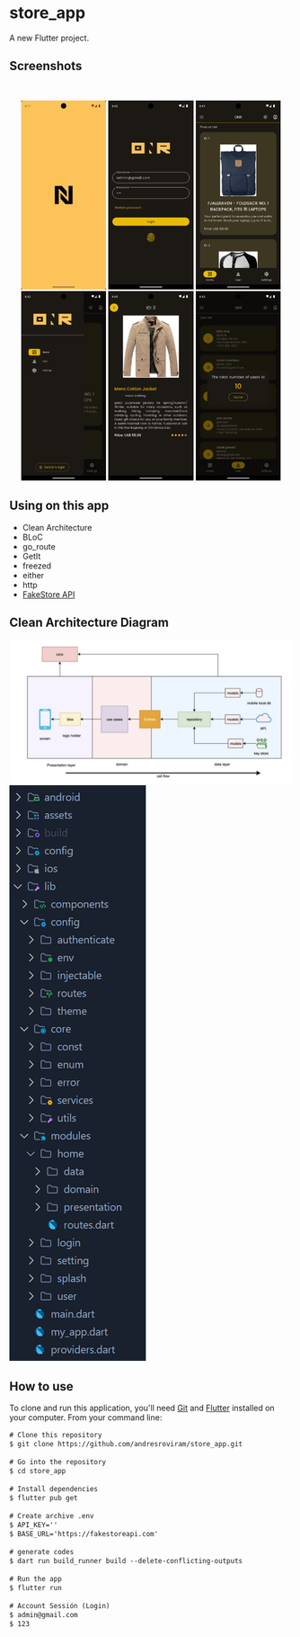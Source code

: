 # store_app

A new Flutter project.

## Screenshots

<br>
<p align="center">
<img src="screenshots/Screenshot_1741346262.png" width="30%">
<img src="screenshots/Screenshot_1741347738.png" width="30%">
<img src="screenshots/Screenshot_1741347716.png" width="30%">
<img src="screenshots/Screenshot_1741347721.png" width="30%">
<img src="screenshots/Screenshot_1741347959.png" width="30%">
<img src="screenshots/Screenshot_1741347727.png" width="30%">
</p>

## Using on this app

- Clean Architecture
- BLoC
- go_route
- GetIt
- freezed
- either
- http
- [FakeStore API](https://fakestoreapi.com/)

## Clean Architecture Diagram

![Image](screenshots/diagram.png)
![Image](screenshots/folders_structure.png)



## How to use

To clone and run this application, you'll need [Git](https://git-scm.com/downloads) and [Flutter](https://flutter.dev/docs/get-started/install) installed on your computer. From your command line:

```
# Clone this repository
$ git clone https://github.com/andresroviram/store_app.git

# Go into the repository
$ cd store_app

# Install dependencies
$ flutter pub get

# Create archive .env
$ API_KEY=''
$ BASE_URL='https://fakestoreapi.com'

# generate codes
$ dart run build_runner build --delete-conflicting-outputs

# Run the app
$ flutter run

# Account Sessión (Login)
$ admin@gmail.com
$ 123
```
